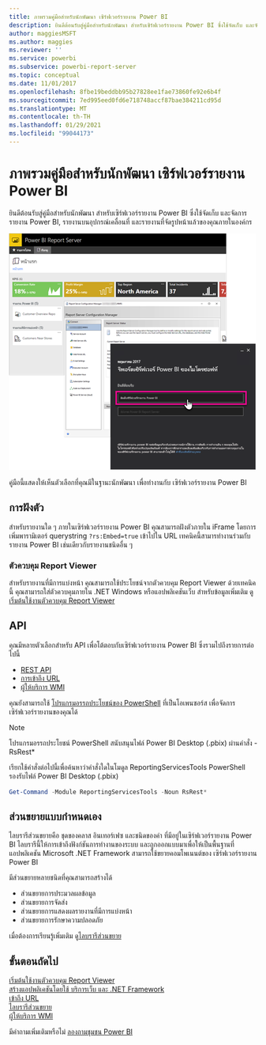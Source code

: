 ```yaml
---
title: ภาพรวมคู่มือสำหรับนักพัฒนา เซิร์ฟเวอร์รายงาน Power BI
description: ยินดีต้อนรับสู่คู่มือสำหรับนักพัฒนา สำหรับเซิร์ฟเวอร์รายงาน Power BI ซึ่งใช้จัดเก็บ และจัดการรายงาน Power BI, รายงานบนอุปกรณ์เคลื่อนที่ และรายงานที่จัดรูปหน้าแล้วของคุณภายในองค์กร
author: maggiesMSFT
ms.author: maggies
ms.reviewer: ''
ms.service: powerbi
ms.subservice: powerbi-report-server
ms.topic: conceptual
ms.date: 11/01/2017
ms.openlocfilehash: 8fbe19beddbb95b27828ee1fae73860fe92e6b4f
ms.sourcegitcommit: 7ed995eed0fd6e718748accf87bae384211cd95d
ms.translationtype: MT
ms.contentlocale: th-TH
ms.lasthandoff: 01/29/2021
ms.locfileid: "99044173"
---
```

# <a name="developer-handbook-overview-power-bi-report-server"></a>ภาพรวมคู่มือสำหรับนักพัฒนา เซิร์ฟเวอร์รายงาน Power BI

ยินดีต้อนรับสู่คู่มือสำหรับนักพัฒนา สำหรับเซิร์ฟเวอร์รายงาน Power BI ซึ่งใช้จัดเก็บ และจัดการรายงาน Power BI, รายงานบนอุปกรณ์เคลื่อนที่ และรายงานที่จัดรูปหน้าแล้วของคุณภายในองค์กร

![ภาพรวมเซิร์ฟเวอร์รายงาน Power BI](media/admin-handbook-overview/admin-handbook.png)

คู่มือนี้แสดงให้เห็นตัวเลือกที่คุณมีในฐานะนักพัฒนา เพื่อทำงานกับ เซิร์ฟเวอร์รายงาน Power BI

## <a name="embedding"></a>การฝังตัว

สำหรับรายงานใด ๆ ภายในเซิร์ฟเวอร์รายงาน Power BI คุณสามารถฝังตัวภายใน iFrame โดยการเพิ่มพารามิเตอร์ querystring `?rs:Embed=true` เข้าไปใน URL เทคนิคนี้สามารทำงานร่วมกับรายงาน Power BI เช่นเดียวกับรายงานชนิดอื่น ๆ

### <a name="report-viewer-control"></a>ตัวควบคุม Report Viewer

สำหรับรายงานที่มีการแบ่งหน้า คุณสามารถใช้ประโยชน์จากตัวควบคุม Report Viewer ด้วยเทคนิคนี้ คุณสามารถใส่ตัวควบคุมภายใน .NET Windows หรือแอปพลิเคชันเว็บ สำหรับข้อมูลเพิ่มเติม ดู[เริ่มต้นใช้งานตัวควบคุม Report Viewer](/sql/reporting-services/application-integration/integrating-reporting-services-using-reportviewer-controls-get-started)

## <a name="apis"></a>API

คุณมีหลายตัวเลือกสำหรับ API เพื่อโต้ตอบกับเซิร์ฟเวอร์รายงาน Power BI ซึ่งรวมไปถึงรายการต่อไปนี้

* [REST API](rest-api.md)
* [การเข้าถึง URL](/sql/reporting-services/url-access-ssrs)
* [ผู้ให้บริการ WMI](/sql/reporting-services/wmi-provider-library-reference/reporting-services-wmi-provider-library-reference-ssrs)

คุณยังสามารถใช้ [โปรแกรมอรรถประโยชน์ของ PowerShell](https://github.com/Microsoft/ReportingServicesTools) ที่เป็นโอเพนซอร์ส เพื่อจัดการเซิร์ฟเวอร์รายงานของคุณได้

> [!NOTE]
> โปรแกรมอรรถประโยชน์ PowerShell สนับสนุนไฟล์ Power BI Desktop (.pbix) ผ่านคำสั่ง -RsRest*

เรียกใช้คำสั่งต่อไปนี้เพื่อค้นหาว่าคำสั่งใดในโมดูล ReportingServicesTools PowerShell รองรับไฟล์ Power BI Desktop (.pbix)

```powershell
Get-Command -Module ReportingServicesTools -Noun RsRest*
```

## <a name="custom-extensions"></a>ส่วนขยายแบบกำหนดเอง

ไลบรารีส่วนขยายคือ ชุดของคลาส อินเทอร์เฟซ และชนิดของค่า ที่มีอยู่ในเซิร์ฟเวอร์รายงาน Power BI ไลบรารีนี้ให้การเข้าถึงฟังก์ชันการทำงานของระบบ และถูกออกแบบมาเพื่อให้เป็นพื้นฐานที่ แอปพลิเคชัน Microsoft .NET Framework สามารถใช้ขยายคอมโพเนนต์ของ เซิร์ฟเวอร์รายงาน Power BI

มีส่วนขยายหลายชนิดที่คุณสามารถสร้างได้

* ส่วนขยายการประมวลผลข้อมูล
* ส่วนขยายการจัดส่ง
* ส่วนขยายการแสดงผลรายงานที่มีการแบ่งหน้า
* ส่วนขยายการรักษาความปลอดภัย

เมื่อต้องการเรียนรู้เพิ่มเติม ดู[ไลบรารีส่วนขยาย](/sql/reporting-services/extensions/reporting-services-extension-library)

## <a name="next-steps"></a>ขั้นตอนถัดไป

[เริ่มต้นใช้งานตัวควบคุม Report Viewer](/sql/reporting-services/application-integration/integrating-reporting-services-using-reportviewer-controls-get-started)  
[สร้างแอปพลิเคชันโดยใช้ บริการเว็บ และ .NET Framework](/sql/reporting-services/report-server-web-service/net-framework/building-applications-using-the-web-service-and-the-net-framework)  
[เข้าถึง URL](/sql/reporting-services/url-access-ssrs)  
[ไลบรารีส่วนขยาย](/sql/reporting-services/extensions/reporting-services-extension-library)  
[ผู้ให้บริการ WMI](/sql/reporting-services/wmi-provider-library-reference/reporting-services-wmi-provider-library-reference-ssrs)

มีคำถามเพิ่มเติมหรือไม่ [ลองถามชุมชน Power BI](https://community.powerbi.com/)
